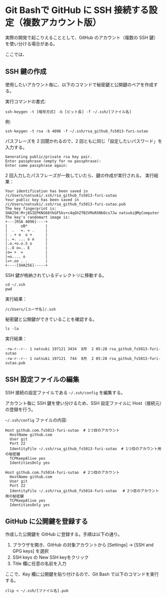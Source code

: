 # Git Bashで GitHub に SSH 接続する設定（複数アカウント版）
実際の開発で起こりえることとして、GitHub のアカウント（複数の SSH 鍵）を使い分ける場合がある。

ここでは、

## SSH 鍵の作成
使用したいアカウント毎に、以下のコマンドで秘密鍵と公開鍵のペアを作成する。

実行コマンドの書式:
```console
ssh-keygen -t [暗号方式] -b [ビット長] -f ~/.ssh/[ファイル名]
```
例:
```console
ssh-keygen -t rsa -b 4096 -f ~/.ssh/rsa_github_fs5013-furi-sutao
```

パスフレーズを 2 回聞かれるので、2 回ともに同じ「設定したいパスワード」を入力する。
```console
Generating public/private rsa key pair.
Enter passphrase (empty for no passphrase):
Enter same passphrase again:
```

2 回入力したパスフレーズが一致していたら、鍵の作成が実行される。
実行結果：
```
Your identification has been saved in /c/Users/natsuki/.ssh/rsa_github_fs5013-furi-sutao
Your public key has been saved in /c/Users/natsuki/.ssh/rsa_github_fs5013-furi-sutao.pub
The key fingerprint is:
SHA256:M+j8SIEPKNS66YkGF5kv+c4qGhZfB2VMoRXNbOcs7Jw natsuki@MyComputer
The key's randomart image is:
+---[RSA 4096]----+
|      oB*        |
|  .   =. = .     |
| . + o  o +      |
|. =. ... o o     |
|.o.+o.o.S o      |
|..O o=.. E       |
|o= +  =          |
|=o.... o         |
|=+.oo . .        |
+----[SHA256]-----+
```

SSH 鍵が格納されているディレクトリに移動する。
```console
cd ~/.ssh
pwd
```
実行結果：
```
/c/Users/[ユーザ名]/.ssh
```

秘密鍵と公開鍵ができていることを確認する。
```console
ls -la
```
実行結果：
```
-rw-r--r-- 1 natsuki 197121 3434  8月  2 05:28 rsa_github_fs5013-furi-sutao
-rw-r--r-- 1 natsuki 197121  744  8月  2 05:28 rsa_github_fs5013-furi-sutao.pub
```

## SSH 設定ファイルの編集
SSH 接続の設定ファイルである `~/.ssh/config` を編集する。

アカウント毎に SSH 鍵を使い分けるため、SSH 設定ファイルに Host（接続元）の登録を行う。

`~/.ssh/config` ファイルの内容:
```
Host github.com.fs5013-furi-sutao  # 1つ目のアカウント
  HostName github.com
  User git
  Port 22
  IdentityFile ~/.ssh/rsa_github_fs5013-furi-sutao  # 1つ目のアカウント用の秘密鍵
  TCPKeepAlive yes
  IdentitiesOnly yes

Host github.com.fs5014-furi-sutao  # 2つ目のアカウント
  HostName github.com
  User git
  Port 22
  IdentityFile ~/.ssh/rsa_github_fs5014-furi-sutao　 # 2つ目のアカウント用の秘密鍵
  TCPKeepAlive yes
  IdentitiesOnly yes
```

## GitHub に公開鍵を登録する  
作成した公開鍵を GitHub に登録する。手順は以下の通り。

1. ブラウザを開き、GitHub の対象アカウントから [Settings] -> [SSH and GPG keys] を選択
2. SSH keys の New SSH keyをクリック
3. Title 欄に任意の名前を入力

ここで、Key 欄に公開鍵を貼り付けるので、Git Bash で以下のコマンドを実行する。
```console
clip < ~/.ssh/[ファイル名].pub
```
